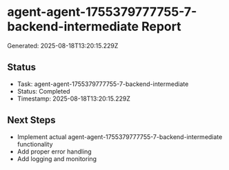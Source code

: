 # agent-agent-1755379777755-7-backend-intermediate Report

Generated: 2025-08-18T13:20:15.229Z

## Status
- Task: agent-agent-1755379777755-7-backend-intermediate
- Status: Completed
- Timestamp: 2025-08-18T13:20:15.229Z

## Next Steps
- Implement actual agent-agent-1755379777755-7-backend-intermediate functionality
- Add proper error handling
- Add logging and monitoring
